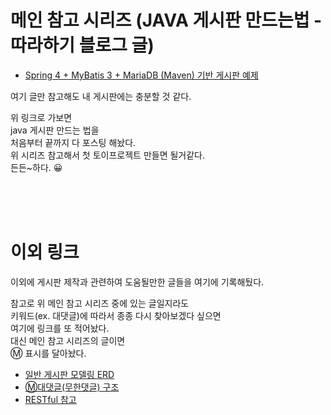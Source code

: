 # 메인 참고 시리즈 (JAVA 게시판 만드는법 - 따라하기 블로그 글)      
- [Spring 4 + MyBatis 3 + MariaDB (Maven) 기반 게시판 예제](https://forest71.tistory.com/category/Java/%EA%B2%8C%EC%8B%9C%ED%8C%90%EA%B8%B0%EB%B3%B8)  

여기 글만 참고해도 내 게시판에는 충분할 것 같다.   
  
위 링크로 가보면   
java 게시판 만드는 법을  
처음부터 끝까지 다 포스팅 해놨다.  
위 시리즈 참고해서 첫 토이프로젝트 만들면 될거같다.  
든든~하다. 😀  
  
<br><br><br>  
  
# 이외 링크
이외에 게시판 제작과 관련하여 도움될만한 글들을 여기에 기록해뒀다.  
  
참고로 위 메인 참고 시리즈 중에 있는 글일지라도     
키워드(ex. 대댓글)에 따라서 종종 다시 찾아보겠다 싶으면   
여기에 링크를 또 적어놨다.  
대신 메인 참고 시리즈의 글이면  
Ⓜ 표시를 달아놨다.    
  
- [일반 게시판 모델링 ERD](https://blog.naver.com/l1523/221796663248)     
- [Ⓜ대댓글\(무한댓글\) 구조](https://forest71.tistory.com/51)      
- [RESTful 참고](https://earth-95.tistory.com/49)   
